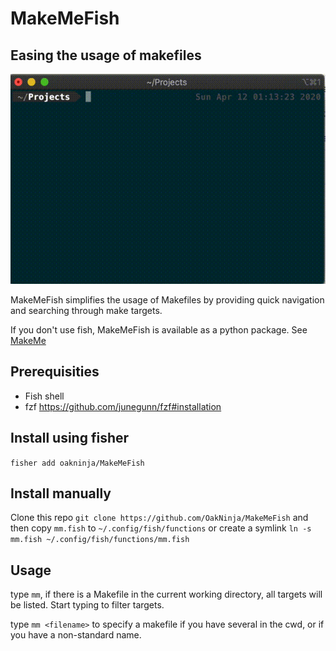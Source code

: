 # MakeMeFish
## Easing the usage of makefiles
[![Demo](https://github.com/OakNinja/MakeMeFish/raw/master/docs/mmf.gif)](https://github.com/OakNinja/MakeMeFish/raw/master/docs/mmf.gif)

MakeMeFish simplifies the usage of Makefiles by providing quick navigation and searching through make targets.

If you don't use fish, MakeMeFish is available as a python package. 
See [MakeMe](https://github.com/OakNinja/MakeMe/)

## Prerequisities
* Fish shell
* fzf https://github.com/junegunn/fzf#installation

## Install using fisher
`fisher add oakninja/MakeMeFish`

## Install manually 
Clone this repo `git clone https://github.com/OakNinja/MakeMeFish`
and then copy `mm.fish` to `~/.config/fish/functions` or create a symlink
`ln -s mm.fish ~/.config/fish/functions/mm.fish`

## Usage
type `mm`, if there is a Makefile in the current working directory, all targets will be listed. Start typing to filter targets.

type `mm <filename>` to specify a makefile if you have several in the cwd, or if you have a non-standard name. 

